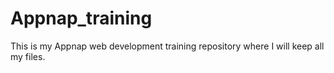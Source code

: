 # Appnap_training
This is my Appnap web development training repository where I will keep all my files.
